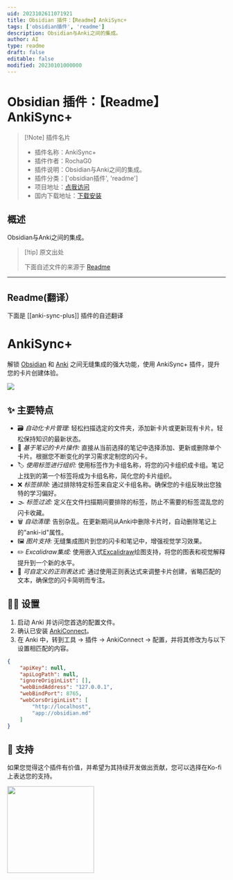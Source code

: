 ```yaml
---
uid: 2023102611071921
title: Obsidian 插件：【Readme】AnkiSync+
tags: ['obsidian插件', 'readme']
description: Obsidian与Anki之间的集成。
author: AI
type: readme
draft: false
editable: false
modified: 20230101000000
---
```


# Obsidian 插件：【Readme】AnkiSync+

> [!Note] 插件名片
> - 插件名称：AnkiSync+
> - 插件作者：RochaG0
> - 插件说明：Obsidian与Anki之间的集成。
> - 插件分类：['obsidian插件', 'readme']
> - 项目地址：[点我访问](https://github.com/RochaG07/anki-sync-plus)
> - 国内下载地址：[下载安装](https://pkmer.cn/products/plugin/pluginMarket/?anki-sync-plus)

## 概述

Obsidian与Anki之间的集成。



> [!tip] 原文出处
> 
>下面自述文件的来源于 [Readme](https://ghproxy.net/https://raw.githubusercontent.com/RochaG07/anki-sync-plus/master/README.md)
> 

---

## Readme(翻译）

下面是 [[anki-sync-plus]] 插件的自述翻译


# AnkiSync+
解锁 [Obsidian](https://obsidian.md/) 和 [Anki](https://apps.ankiweb.net/) 之间无缝集成的强大功能，使用 AnkiSync+ 插件，提升您的卡片创建体验。

![](https://github.com/RochaG07/anki-sync-plus/blob/master/media/demo.gif)
## ✨ 主要特点
- 🗃️ *自动化卡片管理:* 轻松扫描选定的文件夹，添加新卡片或更新现有卡片。轻松保持知识的最新状态。
- 📃 *基于笔记的卡片操作:* 直接从当前选择的笔记中选择添加、更新或删除单个卡片。根据您不断变化的学习需求定制您的闪卡。
- 🏷️ *使用标签进行组织:* 使用标签作为卡组名称，将您的闪卡组织成卡组。笔记上找到的第一个标签将成为卡组名称，简化您的卡片组织。
- ❌ *标签排除:* 通过排除特定标签来自定义卡组名称。确保您的卡组反映出您独特的学习偏好。
- 🌫️ *标签过滤:* 定义在文件扫描期间要排除的标签，防止不需要的标签混乱您的闪卡收藏。
- 🗑️ *自动清理:* 告别杂乱。在更新期间从Anki中删除卡片时，自动删除笔记上的"anki-id"属性。
- 🖼️ *图片支持:* 无缝集成图片到您的闪卡和笔记中，增强视觉学习效果。
- ✏️ *Excalidraw集成:* 使用嵌入式[Excalidraw](https://github.com/zsviczian/obsidian-excalidraw-plugin)绘图支持，将您的图表和视觉解释提升到一个新的水平。
- 🔡 *可自定义的正则表达式:* 通过使用正则表达式来调整卡片创建，省略匹配的文本，确保您的闪卡简明而专注。
## 👨‍🔧 设置
1. 启动 Anki 并访问您首选的配置文件。
2. 确认已安装 [AnkiConnect](https://ankiweb.net/shared/info/2055492159)。
3. 在 Anki 中，转到工具 -> 插件 -> AnkiConnect -> 配置，并将其修改为与以下设置相匹配的内容。
```json
{
    "apiKey": null,
    "apiLogPath": null,
    "ignoreOriginList": [],
    "webBindAddress": "127.0.0.1",
    "webBindPort": 8765,
    "webCorsOriginList": [
        "http://localhost",
        "app://obsidian.md"
    ]
}
```
## 💖 支持
如果您觉得这个插件有价值，并希望为其持续开发做出贡献，您可以选择在Ko-fi上表达您的支持。

[<img style="float:left" src="https://user-images.githubusercontent.com/14358394/115450238-f39e8100-a21b-11eb-89d0-fa4b82cdbce8.png" width="200">](https://ko-fi.com/rochag07)




